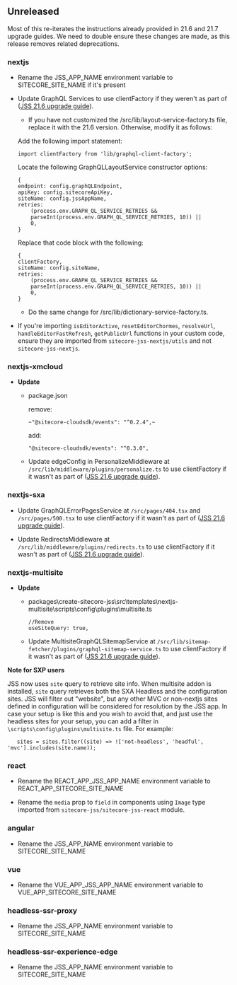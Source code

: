 ## Unreleased

Most of this re-iterates the instructions already provided in 21.6 and 21.7 upgrade guides. We need to double ensure these changes are made, as this release removes related deprecations.

### nextjs

* Rename the JSS_APP_NAME environment variable to SITECORE_SITE_NAME if it's present

* Update GraphQL Services to use clientFactory if they weren't as part of ([JSS 21.6 upgrade guide](https://doc.sitecore.com/xmc/en/developers/jss/217/jss-xmc/upgrade-jss-21-5-next-js-apps-to-version-21-6.html)).
    * If you have not customized the /src/lib/layout-service-factory.ts file, replace it with the 21.6 version. Otherwise, modify it as follows:

    Add the following import statement:

    ```
    import clientFactory from 'lib/graphql-client-factory';
    ```

    Locate the following GraphQLLayoutService constructor options:

    ```
    {
    endpoint: config.graphQLEndpoint,
    apiKey: config.sitecoreApiKey,
    siteName: config.jssAppName,
    retries:
        (process.env.GRAPH_QL_SERVICE_RETRIES && 
        parseInt(process.env.GRAPH_QL_SERVICE_RETRIES, 10)) ||
        0,
    }
    ```

    Replace that code block with the following:

    ```
    {
    clientFactory,
    siteName: config.siteName,
    retries:
        (process.env.GRAPH_QL_SERVICE_RETRIES && 
        parseInt(process.env.GRAPH_QL_SERVICE_RETRIES, 10)) ||
        0,
    }
    ```

    * Do the same change for /src/lib/dictionary-service-factory.ts.

* If you're importing `isEditorActive`, `resetEditorChormes`, `resolveUrl`, `handleEditorFastRefresh`, `getPublicUrl` functions in your custom code, ensure they are imported from `sitecore-jss-nextjs/utils` and not `sitecore-jss-nextjs`.

### nextjs-xmcloud

* **Update** 

    * package.json

        remove:
        ```
        ~"@sitecore-cloudsdk/events": "^0.2.4",~
        ```
        add:
        ```
        "@sitecore-cloudsdk/events": "^0.3.0",
        ```

    * Update edgeConfig in PersonalizeMiddleware at `/src/lib/middleware/plugins/personalize.ts` to use clientFactory if it wasn't as part of ([JSS 21.6 upgrade guide](https://doc.sitecore.com/xmc/en/developers/jss/217/jss-xmc/upgrade-jss-21-5-next-js-apps-to-version-21-6.html)).

### nextjs-sxa

* Update GraphQLErrorPagesService at `/src/pages/404.tsx` and `/src/pages/500.tsx` to use clientFactory if it wasn't as part of ([JSS 21.6 upgrade guide](https://doc.sitecore.com/xmc/en/developers/jss/217/jss-xmc/upgrade-jss-21-5-next-js-apps-to-version-21-6.html)).

* Update RedirectsMiddleware at `/src/lib/middleware/plugins/redirects.ts` to use clientFactory if it wasn't as part of ([JSS 21.6 upgrade guide](https://doc.sitecore.com/xmc/en/developers/jss/217/jss-xmc/upgrade-jss-21-5-next-js-apps-to-version-21-6.html)).


### nextjs-multisite

* **Update** 

    * packages\create-sitecore-jss\src\templates\nextjs-multisite\scripts\config\plugins\multisite.ts

        ```
        //Remove
        useSiteQuery: true,
        ```

    * Update MultisiteGraphQLSitemapService at `/src/lib/sitemap-fetcher/plugins/graphql-sitemap-service.ts` to use clientFactory if it wasn't as part of ([JSS 21.6 upgrade guide](https://doc.sitecore.com/xmc/en/developers/jss/217/jss-xmc/upgrade-jss-21-5-next-js-apps-to-version-21-6.html)).
    
**Note for SXP users**

JSS now uses `site` query to retrieve site info.
 When multisite addon is installed, `site` query retrieves both the SXA Headless and the configuration sites. JSS will filter out "website", but any other MVC or non-nextjs sites defined in configuration will be considered for resolution by the JSS app.
 In case your setup is like this and you wish to avoid that, and just use the headless sites for your setup, you can add a filter in `\scripts\config\plugins\multisite.ts` file. For example:

 ```
    sites = sites.filter((site) => !['not-headless', 'headful', 'mvc'].includes(site.name));
 ```

### react

* Rename the REACT_APP_JSS_APP_NAME environment variable to REACT_APP_SITECORE_SITE_NAME

* Rename the `media` prop to `field` in components using `Image` type imported from `sitecore-jss/sitecore-jss-react` module. 

### angular

* Rename the JSS_APP_NAME environment variable to SITECORE_SITE_NAME

### vue

* Rename the VUE_APP_JSS_APP_NAME environment variable to VUE_APP_SITECORE_SITE_NAME

### headless-ssr-proxy

* Rename the JSS_APP_NAME environment variable to SITECORE_SITE_NAME

### headless-ssr-experience-edge

* Rename the JSS_APP_NAME environment variable to SITECORE_SITE_NAME